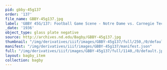 ```yaml
---
pid: gbby-45g137
order: '137'
file_name: GBBY-45g137.jpg
label: 'GBBY 45G/137: Football Game Scene - Notre Dame vs. Carnegie Tech - 1936'
_date: '1936'
object_type: glass plate negative
source: http://archives.nd.edu/Bagby/GBBY-45g137.jpg
thumbnail: "/img/derivatives/iiif/images/GBBY-45g137/full/250,/0/default.jpg"
manifest: "/img/derivatives/iiif/images/GBBY-45g137/manifest.json"
full: "/img/derivatives/iiif/images/GBBY-45g137/full/1140,/0/default.jpg"
layout: bagby_item
collection: bagby
---
```

